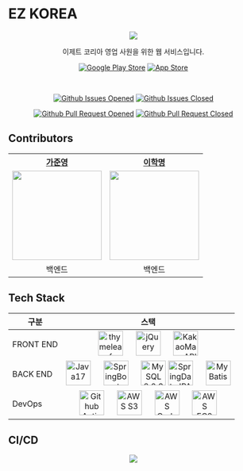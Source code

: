# EZ KOREA

<div align='center'>
    
<img src="https://user-images.githubusercontent.com/82663161/229257988-969d1153-f144-46d2-9a48-508f8114943b.png">

이제트 코리아 영업 사원을 위한 웹 서비스입니다.

[![Google Play Store](https://img.shields.io/badge/GooglePlay-414141?style=for-the-badge&logo=GooglePlay&logoColor=white)](https://play.google.com/store/apps/details?id=com.ezkorea.mobileapp&pcampaignid=web_share)
[![App Store](https://img.shields.io/badge/AppStore-0D96F6?style=for-the-badge&logo=AppStore&logoColor=white)](https://play.google.com/store/apps/details?id=com.ezkorea.mobileapp&pcampaignid=web_share)

<br>

[![Github Issues Opened](https://img.shields.io/github/issues/EZ-Korea-corp/ez_korea_app?logo=GitHub&style=flat)](https://github.com/EZ-Korea-corp/ez_korea_app/issues)
[![Github Issues Closed](https://img.shields.io/github/issues-closed/EZ-Korea-corp/ez_korea_app?logo=GitHub&style=flat)](https://github.com/EZ-Korea-corp/ez_korea_app/issues?q=is%3Aissue+is%3Aclosed)

[![Github Pull Request Opened](https://img.shields.io/github/issues-pr/EZ-Korea-corp/ez_korea_app?logo=Github&style=flat)](https://github.com/EZ-Korea-corp/ez_korea_app/pulls)
[![Github Pull Request Closed](https://img.shields.io/github/issues-pr-closed/EZ-Korea-corp/ez_korea_app?logo=Github&style=flat)](https://github.com/EZ-Korea-corp/ez_korea_app/pulls?q=is%3Apr+is%3Aclosed)

</div>

## Contributors

<table style="margin: 0 auto" align='center'>
    <th>
        <a href="https://github.com/Jwhyee">가준영</a>
    </th>
    <th>
        <a href="https://github.com/gkraud4135">이학명</a>
    </th>
    <tr>
        <td><img src="https://avatars.githubusercontent.com/u/82663161?v=4" width="180" height="180"/></td>
        <td><img src="https://avatars.githubusercontent.com/u/77388722?v=4" width="180" height="180"/></td>
    </tr>
    <tr>
        <td align="center">
            백엔드
        </td>
        <td align="center">
            백엔드
        </td>
    </tr>
</table>

## Tech Stack

<div align='center'>


| 구분      |                                                                                                                                                                                                                                                                                                                                                                                                               스택                                                                                                                                                                                                                                                                                                                                                                                                               |
| --------- |:------------------------------------------------------------------------------------------------------------------------------------------------------------------------------------------------------------------------------------------------------------------------------------------------------------------------------------------------------------------------------------------------------------------------------------------------------------------------------------------------------------------------------------------------------------------------------------------------------------------------------------------------------------------------------------------------------------------------------------------------------------------------------------------------------------------------------:|
| FRONT END |                                                                                                                                                                 <img src="https://user-images.githubusercontent.com/82663161/229258328-93c4b37c-f1b8-4c4a-a591-ca17cdb0e2e5.png" alt="thymeleaf" height="50"/> &nbsp;&nbsp;&nbsp;&nbsp; <img src="https://user-images.githubusercontent.com/82663161/229259146-a9bec1a2-dbb4-4f74-bba3-56abee23db4b.png" alt="jQuery" height="50"/> &nbsp;&nbsp;&nbsp;&nbsp; <img src="https://user-images.githubusercontent.com/82663161/229259517-8af38264-35ea-4b56-9269-e3bf32e0b7fb.png" alt="KakaoMapsAPI" height="50"/>                                                                                                                                                                 |
| BACK END  | <img src="https://user-images.githubusercontent.com/82663161/229259604-a1a46934-64fe-4433-a728-a823509306ee.png" alt="Java17" height="50"/> &nbsp;&nbsp;&nbsp;&nbsp; <img src="https://user-images.githubusercontent.com/82663161/229259272-b3112639-0e93-4a86-a190-cdd67fecf044.png" alt="SpringBoot 2.7.7" height="50"/> &nbsp;&nbsp;&nbsp;&nbsp; <img src="https://user-images.githubusercontent.com/82663161/229258479-38163607-939a-4999-826c-7c27fcc38373.png" alt="MySQL 8.0.32" height="50"/> <img src="https://user-images.githubusercontent.com/82663161/229258574-c646c37a-590c-40e7-bdce-cdb11aa6db04.png" alt="SpringDataJPA" height="50"/> &nbsp;&nbsp;&nbsp;&nbsp; <img src="https://user-images.githubusercontent.com/82663161/229258612-01da892d-be28-477b-9eb0-a579d3d3a38b.png" alt="MyBatis" height="50"/> |
| DevOps    |                                                                          <img src="https://user-images.githubusercontent.com/82663161/229258788-6dbb9e25-05dc-4f60-856d-4fb7d8ac206a.png" alt="Github Actions" height="50"/> &nbsp;&nbsp;&nbsp;&nbsp; <img src="https://user-images.githubusercontent.com/82663161/229258738-472f58ef-cbe8-469b-8540-d2e05effe551.png" alt="AWS S3" height="50"/> &nbsp;&nbsp;&nbsp;&nbsp; <img src="https://user-images.githubusercontent.com/82663161/229258752-1c47b4fd-e03a-4572-b269-9799c367d020.png" alt="AWS CodeDeploy" height="50"/> &nbsp;&nbsp;&nbsp;&nbsp; <img src="https://user-images.githubusercontent.com/82663161/229258716-b06d6d99-bb61-416b-acd0-6352371b2db5.png" alt="AWS EC2" height="50"/>                                                                           |

    
</div>

## CI/CD
<div align='center'>
    <img src="https://user-images.githubusercontent.com/82663161/219400565-595097ea-3d05-408a-be21-b9fcb6b7af3e.png">
</div>
